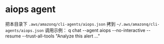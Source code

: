 # aiops agent
把本目录下 `.aws/amazonq/cli-agents/aiops.json` 拷到 `~/.aws/amazonq/cli-agents/aiops.json`
调用示例：
q chat --agent aiops --no-interactive --resume --trust-all-tools "Analyze this alert ..."

